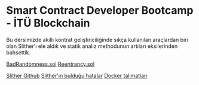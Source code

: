 # Smart Contract Developer Bootcamp - İTÜ Blockchain

Bu dersimizde akıllı kontrat geliştiriciliğinde sıkça kullanılan araçlardan 
biri olan Slither'ı ele aldık ve statik analiz methodunun artıları eksilerinden 
bahsettik.

[BadRandomness.sol](./BadRandomness.sol)
[Reentrancy.sol](./Reentrancy.sol)

[Slither Github](https://github.com/crytic/slither)
[Slither'ın bulduğu hatalar](https://github.com/crytic/slither/wiki/Detector-Documentation)
[Docker talimatları](https://docs.docker.com/get-docker/)
